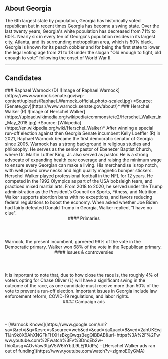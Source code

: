 ## About Georgia
The 6th largest state by population, Georgia has historically voted republican but in recent times Georgia has become a swing state. Over the last twenty years, Georgia's white population has decreased from 71% to 60%. Nearly six in every ten of Georgia's population resides in its largest city, Atlanta, and its surrounding metropolitan area, which is 50% black. Georgia is known for its peach cobbler and for being the first state to lower the legal voting age from 21 to 18 under the slogan "Old enough to fight, old enough to vote" following the onset of World War II. 

---

## Candidates

<Grid>
  <Box>
    ### Raphael Warnock (D)
    ![Image of Raphael Warnock](https://www.warnock.senate.gov/wp-content/uploads/Raphael_Warnock_official_photo-scaled.jpg)
    *Source: [Senate.gov](https://www.warnock.senate.gov/about/)*
  </Box>
  <Box>
    ### Herschel Walker (R)
    ![Image of Herschel Walker](https://upload.wikimedia.org/wikipedia/commons/e/e2/Herschel_Walker_in_May_2018.jpg)
    *Source: [Wikipedia](https://en.wikipedia.org/wiki/Herschel_Walker)*
  </Box>

  <Box>
    After winning a special run-off election against then Georgia Senate incumbent Kelly Loeffler (R) in 2021, Raphael Warnock became the first democratic senator of Georgia since 2005. Warnock has a strong background in religious studies and philosophy. He serves as the senior pastor of Ebenezer Baptist Church, where Dr. Martin Luther King, Jr. also served as pastor. He is a strong advocate of expanding health care coverage and raising the minimum wage to ensure every Georgian can make a living. His merchandise is top notch, with well priced crew necks and high quality magnetic bumper stickers.
  </Box>
  <Box>
    Herschel Walker played professional football in the NFL for 12 years. He competed in the 1992 Olympics as part of the USA bobsleigh team, and practiced mixed martial arts. From 2018 to 2020, he served under the Trump administration as the President’s Council on Sports, Fitness, and Nutrition. Walker supports abortion bans with no exceptions, and favors reducing federal regulations to boost the economy. When asked whether Joe Biden had fairly defeated Donald Trump in Georgia, Walker replied, "I have no clue".
  </Box>

  <Header>
    #### Primaries
  </Header>
  <Box>
    Warnock, the present incumbent, garnered 96% of the vote in the Democratic primary.
  </Box>
  <Box>
    Walker won 68% of the vote in the Republican primary.
  </Box>

  <Header>
    #### Issues & controversies
  </Header>

  <WideBox>
    It is important to note that, due to how close the race is, the roughly 4% of voters opting for Chase Oliver (L) will have a significant swing in the outcome of the race, as one candidate must receive more than 50% of the vote to prevent a run-off election. Important issues in Georgia include law enforcement reform, COVID-19 regulations, and labor rights. 
  </WideBox>
 
  <Header>
    #### Campaign ads
  </Header>
  <Box>
    - [Warnock Knows](https://www.google.com/url?sa=t&rct=j&q=&esrc=s&source=web&cd=&cad=rja&uact=8&ved=2ahUKEwjTlJn9k8X6AhXNGFkFHXHsBkgQwqsBegQIBBAB&url=https%3A%2F%2Fwww.youtube.com%2Fwatch%3Fv%3DnqEb2w-fhio&usg=AOvVaw3tjaV5W6hYbtL9LEj1UdPs)
  </Box>
  <Box>
    - [Herschel Walker ads ran out of funding](https://www.youtube.com/watch?v=zlgmoE0yGMA)
  </Box>
</Grid>
